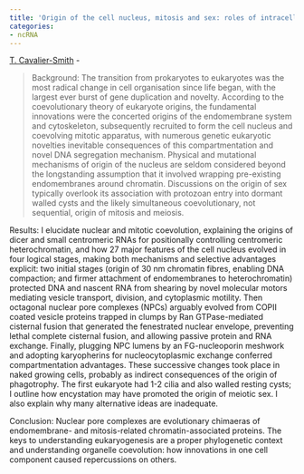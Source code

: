 ```yaml
---
title: 'Origin of the cell nucleus, mitosis and sex: roles of intracellular coevolution'
categories:
- ncRNA
---
```

<!--more-->

[T. Cavalier-Smith](http://www.biologydirect.com/content/5/1/7) \-

> Background: The transition from prokaryotes to eukaryotes was the most
radical change in cell organisation since life began, with the largest ever
burst of gene duplication and novelty. According to the coevolutionary theory
of eukaryote origins, the fundamental innovations were the concerted origins
of the endomembrane system and cytoskeleton, subsequently recruited to form
the cell nucleus and coevolving mitotic apparatus, with numerous genetic
eukaryotic novelties inevitable consequences of this compartmentation and
novel DNA segregation mechanism. Physical and mutational mechanisms of origin
of the nucleus are seldom considered beyond the longstanding assumption that
it involved wrapping pre-existing endomembranes around chromatin. Discussions
on the origin of sex typically overlook its association with protozoan entry
into dormant walled cysts and the likely simultaneous coevolutionary, not
sequential, origin of mitosis and meiosis.

Results: I elucidate nuclear and mitotic coevolution, explaining the origins
of dicer and small centromeric RNAs for positionally controlling centromeric
heterochromatin, and how 27 major features of the cell nucleus evolved in four
logical stages, making both mechanisms and selective advantages explicit: two
initial stages (origin of 30 nm chromatin fibres, enabling DNA compaction; and
firmer attachment of endomembranes to heterochromatin) protected DNA and
nascent RNA from shearing by novel molecular motors mediating vesicle
transport, division, and cytoplasmic motility. Then octagonal nuclear pore
complexes (NPCs) arguably evolved from COPII coated vesicle proteins trapped
in clumps by Ran GTPase-mediated cisternal fusion that generated the
fenestrated nuclear envelope, preventing lethal complete cisternal fusion, and
allowing passive protein and RNA exchange. Finally, plugging NPC lumens by an
FG-nucleoporin meshwork and adopting karyopherins for nucleocytoplasmic
exchange conferred compartmentation advantages. These successive changes took
place in naked growing cells, probably as indirect consequences of the origin
of phagotrophy. The first eukaryote had 1-2 cilia and also walled resting
cysts; I outline how encystation may have promoted the origin of meiotic sex.
I also explain why many alternative ideas are inadequate.

Conclusion: Nuclear pore complexes are evolutionary chimaeras of endomembrane-
and mitosis-related chromatin-associated proteins. The keys to understanding
eukaryogenesis are a proper phylogenetic context and understanding organelle
coevolution: how innovations in one cell component caused repercussions on
others.

